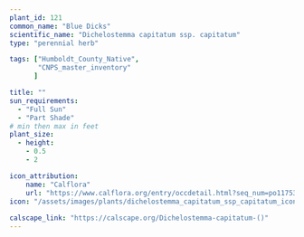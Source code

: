 ```yaml
---
plant_id: 121
common_name: "Blue Dicks"
scientific_name: "Dichelostemma capitatum ssp. capitatum"
type: "perennial herb"

tags: ["Humboldt_County_Native",
       "CNPS_master_inventory"
      ]

title: ""
sun_requirements:
  - "Full Sun"
  - "Part Shade"
# min then max in feet
plant_size:
  - height: 
    - 0.5
    - 2

icon_attribution: 
    name: "Calflora"
    url: "https://www.calflora.org/entry/occdetail.html?seq_num=po117536" 
icon: "/assets/images/plants/dichelostemma_capitatum_ssp_capitatum_icon.jpg"
 
calscape_link: "https://calscape.org/Dichelostemma-capitatum-()"
---
```






